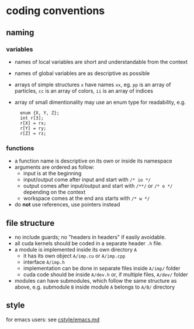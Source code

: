 # coding conventions

## naming

### variables

* names of local variables are short and understandable from the context
* names of global variables are as descriptive as possible
* arrays of simple structures `x` have names `xx`, eg. `pp` is an array of particles, `cc` is an array of colors, `ii` is an array of indices
* array of small dimentionality may use an enum type for readability, e.g.

	    enum {X, Y, Z};
	    int r[3];
	    r[X] = rx;
	    r[Y] = ry;
	    r[Z] = rz;


### functions

* a function name is descriptive on its own or inside its namespace
* arguments are ordered as follow:
  * input is at the beginning
  * input/output come after input and start with `/* io */`
  * output comes after input/output and start with `/**/` or `/* o */` depending on the context
  * workspace comes at the end ans starts with `/* w */`
* do **not** use references, use pointers instead

## file structure

* no include guards; no "headers in headers" if easily avoidable.
* all cuda kernels should be coded in a separate header `.h` file.
* a module is implemented inside its own directory `A`
  * it has its own object `A/imp.cu` or `A/imp.cpp`
  * interface `A/imp.h`
  * implementation can be done in separate files inside `A/imp/` folder
  * cuda code should be inside `A/dev.h` or, if multiple files, `A/dev/` folder
* modules can have submodules, which follow the same structure as above, e.g. submodule `B` inside module `A` belongs to `A/B/` directory

## style

for emacs users: see [cstyle/emacs.md](cstyle/emacs.md)
